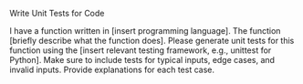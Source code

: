 Write Unit Tests for Code


I have a function written in [insert programming language]. The function [briefly describe what the function does]. Please generate unit tests for this function using the [insert relevant testing framework, e.g., unittest for Python]. Make sure to include tests for typical inputs, edge cases, and invalid inputs. Provide explanations for each test case.